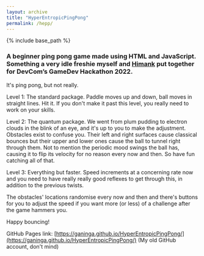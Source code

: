 ```yaml
---
layout: archive
title: "HyperEntropicPingPong"
permalink: /hepp/
---
```


{% include base_path %}

### A beginner ping pong game made using HTML and JavaScript. Something a very idle freshie myself and [Himank](https://www.linkedin.com/in/himank-gupta-069865190/) put together for DevCom’s GameDev Hackathon 2022.

It's ping pong, but not really.

Level 1: The standard package. Paddle moves up and down, ball moves in straight lines. Hit it. If you don't make it past this level, you really need to work on your skills.

Level 2: The quantum package. We went from plum pudding to electron clouds in the blink of an eye, and it's up to you to make the adjustment. Obstacles exist to confuse you. Their left and right surfaces cause classical bounces but their upper and lower ones cause the ball to tunnel right through them. Not to mention the periodic mood swings the ball has, causing it to flip its velocity for no reason every now and then. So have fun catching all of that.

Level 3: Everything but faster. Speed increments at a concerning rate now and you need to have really really good reflexes to get through this, in addition to the previous twists.

The obstacles' locations randomise every now and then and there's buttons for you to adjust the speed if you want more (or less) of a challenge after the game hammers you.

Happy bouncing!

GitHub Pages link: [https://ganinga.github.io/HyperEntropicPingPong/](https://ganinga.github.io/HyperEntropicPingPong/) (My old GitHub account, don't mind)
